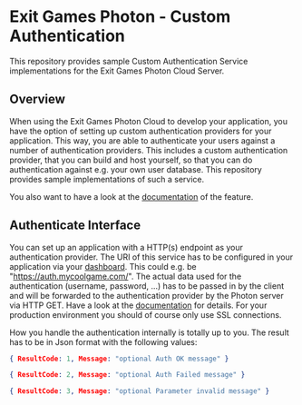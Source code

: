 Exit Games Photon - Custom Authentication
=========================================

This repository provides sample Custom Authentication Service implementations for the Exit Games Photon Cloud Server.

## Overview

When using the Exit Games Photon Cloud to develop your application, you have the option of setting up custom authentication providers for your application. This way, you are able to authenticate your users against a number of authentication providers. This includes a custom authentication provider, that you can build and host yourself, so that you can do authentication against e.g. your own user database. This repository provides sample implementations of such a service.

You also want to have a look at the [documentation](http://doc.exitgames.com/photon-cloud/CustomAuthentication/) of the feature.

## Authenticate Interface

You can set up an application with a HTTP(s) endpoint as your authentication provider. The URI of this service has to be configured in your application via your [dashboard](https://cloud.exitgames.com/dashboard). This could e.g. be "https://auth.mycoolgame.com/".
The actual data used for the authentication (username, password, ...) has to be passed in by the client and will be forwarded to the authentication provider by the Photon server via HTTP GET. Have a look at the [documentation](http://doc.exitgames.com/photon-cloud/CustomAuthentication/) for details.
For your production environment you should of course only use SSL connections.

How you handle the authentication internally is totally up to you.
The result has to be in Json format with the following values:

```json
{ ResultCode: 1, Message: "optional Auth OK message" }

{ ResultCode: 2, Message: "optional Auth Failed message" }

{ ResultCode: 3, Message: "optional Parameter invalid message" }
```
